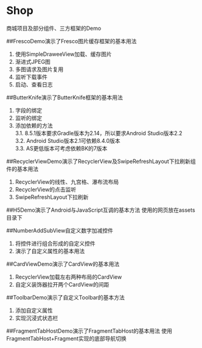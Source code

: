 # Shop
商城项目及部分组件、三方框架的Demo    
    
##FrescoDemo演示了Fresco图片缓存框架的基本用法
1. 使用SimpleDraweeView加载、缓存图片
2. 渐进式JPEG图
3. 多图请求及图片复用
4. 监听下载事件
5. 启动、查看日志
    
##ButterKnife演示了ButterKnife框架的基本用法
1. 字段的绑定
2. 监听的绑定
3. 添加依赖的方法    
    3.1. 8.5.1版本要求Gradle版本为2.14，所以要求Android Studio版本2.2    
    3.2. Android Studio版本2.1可依赖8.4.0版本    
    3.3. AS更低版本可考虑依赖BK的7版本    
    
##RecyclerViewDemo演示了RecyclerView及SwipeRefreshLayout下拉刷新组件的基本用法
1. RecyclerView的线性、九宫格、瀑布流布局
2. RecyclerView的点击监听
3. SwipeRefreshLayout下拉刷新
    
##H5Demo演示了Android与JavaScript互调的基本方法
    使用的网页放在assets目录下    
    
##NumberAddSubView自定义数字加减控件
1. 将控件进行组合形成的自定义控件
2. 演示了自定义属性的基本用法    
    
##CardViewDemo演示了CardView的基本用法
1. RecyclerView加载左右两种布局的CardView
2. 自定义装饰器拉开两个CardView的间距    
    
##ToolbarDemo演示了自定义Toolbar的基本方法
1. 添加自定义属性
2. 实现沉浸式状态栏    
    
##FragmentTabHostDemo演示了FragmentTabHost的基本用法
    使用FragmentTabHost+Fragment实现的底部导航切换    
    